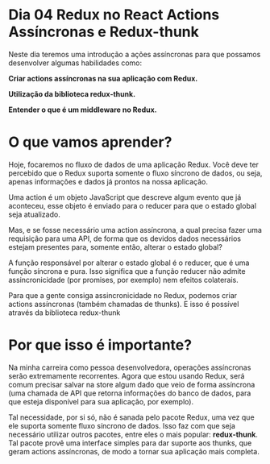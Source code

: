 # Dia 04 Redux no React  Actions Assíncronas e Redux-thunk

Neste dia teremos uma introdução a ações assíncronas para que possamos desenvolver algumas habilidades
como:

<Strong>Criar actions assíncronas na sua aplicação com Redux.</Strong>

<Strong>Utilização da biblioteca redux-thunk.</Strong>

<Strong>Entender o que é um middleware no Redux.</Strong>

# O que vamos aprender?

Hoje, focaremos no fluxo de dados de uma aplicação Redux. Você deve ter percebido que o Redux suporta somente o fluxo síncrono de dados, ou seja, apenas informações e dados já prontos na nossa aplicação.

Uma action é um objeto JavaScript que descreve algum evento que já aconteceu, esse objeto é enviado para o reducer para que o estado global seja atualizado.

Mas, e se fosse necessário uma action assíncrona, a qual precisa fazer uma requisição para uma API, de forma que os devidos dados necessários estejam presentes para, somente então, alterar o estado global?

A função responsável por alterar o estado global é o reducer, que é uma função síncrona e pura. Isso significa que a função reducer não admite assincronicidade (por promises, por exemplo) nem efeitos colaterais.

Para que a gente consiga assincronicidade no Redux, podemos criar actions assíncronas (também chamadas de thunks). E isso é possível através da biblioteca redux-thunk

# Por que isso é importante?

Na minha carreira como pessoa desenvolvedora, operações assíncronas serão extremamente recorrentes. Agora que estou usando Redux, será comum precisar salvar na store algum dado que veio de forma assíncrona (uma chamada de API que retorna informações do banco de dados, para que esteja disponível para sua aplicação, por exemplo).

Tal necessidade, por si só, não é sanada pelo pacote Redux, uma vez que ele suporta somente fluxo síncrono de dados. Isso faz com que seja necessário utilizar outros pacotes, entre eles o mais popular: <Strong>redux-thunk</Strong>. Tal pacote provê uma interface simples para dar suporte aos thunks, que geram actions assíncronas, de modo a tornar sua aplicação mais completa.